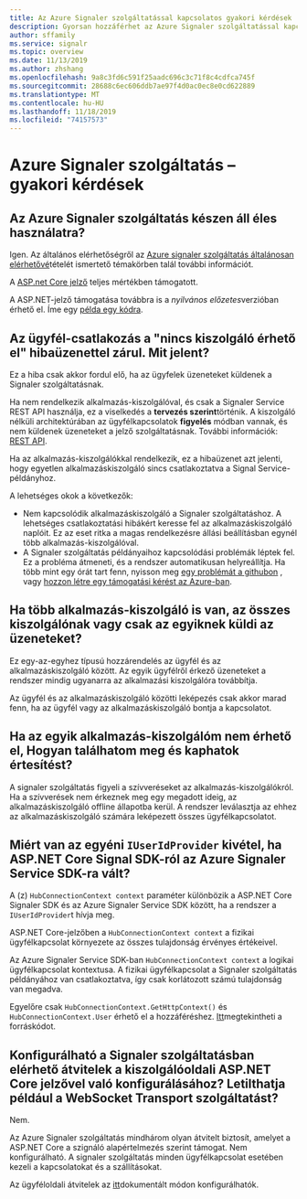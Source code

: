 ```yaml
---
title: Az Azure Signaler szolgáltatással kapcsolatos gyakori kérdések
description: Gyorsan hozzáférhet az Azure Signaler szolgáltatással kapcsolatos gyakori kérdésekhez, a hibaelhárításról és a tipikus használati forgatókönyvekről.
author: sffamily
ms.service: signalr
ms.topic: overview
ms.date: 11/13/2019
ms.author: zhshang
ms.openlocfilehash: 9a8c3fd6c591f25aadc696c3c71f8c4cdfca745f
ms.sourcegitcommit: 28688c6ec606ddb7ae97f4d0ac0ec8e0cd622889
ms.translationtype: MT
ms.contentlocale: hu-HU
ms.lasthandoff: 11/18/2019
ms.locfileid: "74157573"
---
```

# <a name="azure-signalr-service-faq"></a>Azure Signaler szolgáltatás – gyakori kérdések

## <a name="is-azure-signalr-service-ready-for-production-use"></a>Az Azure Signaler szolgáltatás készen áll éles használatra?

Igen.
Az általános elérhetőségről az [Azure signaler szolgáltatás általánosan elérhetővé](https://azure.microsoft.com/blog/azure-signalr-service-now-generally-available/)tételét ismertető témakörben talál további információt. 

A [ASP.net Core jelző](https://docs.microsoft.com/aspnet/core/signalr/introduction) teljes mértékben támogatott.

A ASP.NET-jelző támogatása továbbra is a *nyilvános előzetes*verzióban érhető el. Íme egy [példa egy kódra](https://github.com/aspnet/AzureSignalR-samples/tree/master/aspnet-samples/ChatRoom).

## <a name="the-client-connection-closes-with-the-error-message-no-server-available-what-does-it-mean"></a>Az ügyfél-csatlakozás a "nincs kiszolgáló érhető el" hibaüzenettel zárul. Mit jelent?

Ez a hiba csak akkor fordul elő, ha az ügyfelek üzeneteket küldenek a Signaler szolgáltatásnak.

Ha nem rendelkezik alkalmazás-kiszolgálóval, és csak a Signaler Service REST API használja, ez a viselkedés a **tervezés szerint**történik.
A kiszolgáló nélküli architektúrában az ügyfélkapcsolatok **figyelés** módban vannak, és nem küldenek üzeneteket a jelző szolgáltatásnak.
További információk: [REST API](./signalr-quickstart-rest-api.md).

Ha az alkalmazás-kiszolgálókkal rendelkezik, ez a hibaüzenet azt jelenti, hogy egyetlen alkalmazáskiszolgáló sincs csatlakoztatva a Signal Service-példányhoz.

A lehetséges okok a következők:
- Nem kapcsolódik alkalmazáskiszolgáló a Signaler szolgáltatáshoz. A lehetséges csatlakoztatási hibákért keresse fel az alkalmazáskiszolgáló naplóit. Ez az eset ritka a magas rendelkezésre állási beállításban egynél több alkalmazás-kiszolgálóval.
- A Signaler szolgáltatás példányaihoz kapcsolódási problémák léptek fel. Ez a probléma átmeneti, és a rendszer automatikusan helyreállítja.
Ha több mint egy órát tart fenn, nyisson meg [egy problémát a githubon](https://github.com/Azure/azure-signalr/issues/new) , vagy [hozzon létre egy támogatási kérést az Azure-ban](https://docs.microsoft.com/azure/azure-supportability/how-to-create-azure-support-request).

## <a name="when-there-are-multiple-application-servers-are-client-messages-sent-to-all-servers-or-just-one-of-them"></a>Ha több alkalmazás-kiszolgáló is van, az összes kiszolgálónak vagy csak az egyiknek küldi az üzeneteket?

Ez egy-az-egyhez típusú hozzárendelés az ügyfél és az alkalmazáskiszolgáló között. Az egyik ügyfélről érkező üzeneteket a rendszer mindig ugyanarra az alkalmazási kiszolgálóra továbbítja.

Az ügyfél és az alkalmazáskiszolgáló közötti leképezés csak akkor marad fenn, ha az ügyfél vagy az alkalmazáskiszolgáló bontja a kapcsolatot.

## <a name="if-one-of-my-application-servers-is-down-how-can-i-find-it-and-get-notified"></a>Ha az egyik alkalmazás-kiszolgálóm nem érhető el, Hogyan találhatom meg és kaphatok értesítést?

A signaler szolgáltatás figyeli a szívveréseket az alkalmazás-kiszolgálókról.
Ha a szívverések nem érkeznek meg egy megadott ideig, az alkalmazáskiszolgáló offline állapotba kerül. A rendszer leválasztja az ehhez az alkalmazáskiszolgáló számára leképezett összes ügyfélkapcsolatot.

## <a name="why-does-my-custom-iuseridprovider-throw-exception-when-switching-from-aspnet-core-signalr--sdk-to-azure-signalr-service-sdk"></a>Miért van az egyéni `IUserIdProvider` kivétel, ha ASP.NET Core Signal SDK-ról az Azure Signaler Service SDK-ra vált?

A (z) `HubConnectionContext context` paraméter különbözik a ASP.NET Core Signaler SDK és az Azure Signaler Service SDK között, ha a rendszer a `IUserIdProvider`t hívja meg.

ASP.NET Core-jelzőben a `HubConnectionContext context` a fizikai ügyfélkapcsolat környezete az összes tulajdonság érvényes értékeivel.

Az Azure Signaler Service SDK-ban `HubConnectionContext context` a logikai ügyfélkapcsolat kontextusa. A fizikai ügyfélkapcsolat a Signaler szolgáltatás példányához van csatlakoztatva, így csak korlátozott számú tulajdonság van megadva.

Egyelőre csak `HubConnectionContext.GetHttpContext()` és `HubConnectionContext.User` érhető el a hozzáféréshez.
[Itt](https://github.com/Azure/azure-signalr/blob/dev/src/Microsoft.Azure.SignalR/HubHost/ServiceHubConnectionContext.cs)megtekintheti a forráskódot.

## <a name="can-i-configure-the-transports-available-in-signalr-service-as-configuring-it-on-server-side-with-aspnet-core-signalr-for-example-disable-websocket-transport"></a>Konfigurálható a Signaler szolgáltatásban elérhető átvitelek a kiszolgálóoldali ASP.NET Core jelzővel való konfigurálásához? Letilthatja például a WebSocket Transport szolgáltatást?

Nem.

Az Azure Signaler szolgáltatás mindhárom olyan átvitelt biztosít, amelyet a ASP.NET Core a szignáló alapértelmezés szerint támogat. Nem konfigurálható. A signaler szolgáltatás minden ügyfélkapcsolat esetében kezeli a kapcsolatokat és a szállításokat.

Az ügyféloldali átvitelek az [itt](https://docs.microsoft.com/aspnet/core/signalr/configuration?view=aspnetcore-2.1#configure-allowed-transports)dokumentált módon konfigurálhatók.
